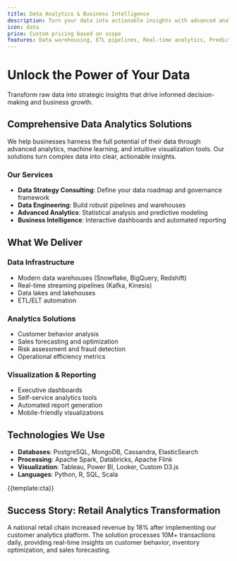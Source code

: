 ```yaml
---
title: Data Analytics & Business Intelligence
description: Turn your data into actionable insights with advanced analytics, visualization, and reporting solutions
icon: data
price: Custom pricing based on scope
features: Data warehousing, ETL pipelines, Real-time analytics, Predictive modeling, Data visualization, Custom reporting
---
```


# Unlock the Power of Your Data

Transform raw data into strategic insights that drive informed decision-making and business growth.

## Comprehensive Data Analytics Solutions

We help businesses harness the full potential of their data through advanced analytics, machine learning, and intuitive visualization tools. Our solutions turn complex data into clear, actionable insights.

### Our Services

- **Data Strategy Consulting**: Define your data roadmap and governance framework
- **Data Engineering**: Build robust pipelines and warehouses
- **Advanced Analytics**: Statistical analysis and predictive modeling
- **Business Intelligence**: Interactive dashboards and automated reporting

## What We Deliver

### Data Infrastructure

- Modern data warehouses (Snowflake, BigQuery, Redshift)
- Real-time streaming pipelines (Kafka, Kinesis)
- Data lakes and lakehouses
- ETL/ELT automation

### Analytics Solutions

- Customer behavior analysis
- Sales forecasting and optimization
- Risk assessment and fraud detection
- Operational efficiency metrics

### Visualization & Reporting

- Executive dashboards
- Self-service analytics tools
- Automated report generation
- Mobile-friendly visualizations

## Technologies We Use

- **Databases**: PostgreSQL, MongoDB, Cassandra, ElasticSearch
- **Processing**: Apache Spark, Databricks, Apache Flink
- **Visualization**: Tableau, Power BI, Looker, Custom D3.js
- **Languages**: Python, R, SQL, Scala

{{template:cta}}

## Success Story: Retail Analytics Transformation

A national retail chain increased revenue by 18% after implementing our customer analytics platform. The solution processes 10M+ transactions daily, providing real-time insights on customer behavior, inventory optimization, and sales forecasting.

